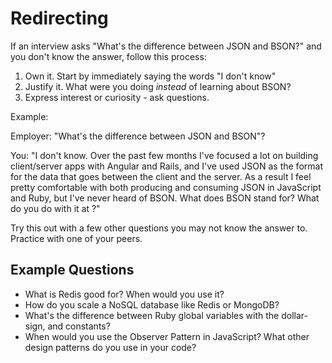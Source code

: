 # Redirecting

If an interview asks "What's the difference between JSON and BSON?" and you don't know the answer, follow this process:

1. Own it.  Start by immediately saying the words "I don't know"
1. Justify it.  What were you doing _instead_ of learning about BSON?
1. Express interest or curiosity - ask questions.

Example:

Employer: "What's the difference between JSON and BSON"?

You: "I don't know.  Over the past few months I've focused a lot on building client/server apps with Angular and Rails, and I've used JSON as the format for the data that goes between the client and the server.  As a result I feel pretty comfortable with both producing and consuming JSON in JavaScript and Ruby, but I've never heard of BSON.  What does BSON stand for?  What do you do with it at <company name>?"


Try this out with a few other questions you may not know the answer to. Practice with one of your peers.

## Example Questions

* What is Redis good for? When would you use it?
* How do you scale a NoSQL database like Redis or MongoDB?
* What's the difference between Ruby global variables with the dollar-sign, and constants?
* When would you use the Observer Pattern in JavaScript? What other design patterns do you use in your code?
